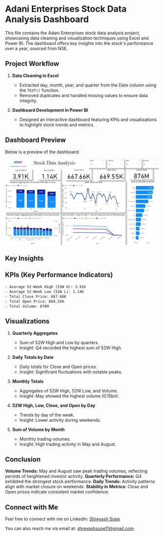 # Adani Enterprises Stock Data Analysis Dashboard

This file contains the Adani Enterprises stock data analysis project, showcasing data cleaning and visualization techniques using Excel and Power BI. The dashboard offers key insights into the stock's performance over a year, sourced from NSE.

## Project Workflow

1. **Data Cleaning in Excel**
    - Extracted day, month, year, and quarter from the Date column using the `TEXT()` function.
    - Removed duplicates and handled missing values to ensure data integrity.

2. **Dashboard Development in Power BI**
    - Designed an interactive dashboard featuring KPIs and visualizations to highlight stock trends and metrics.

## Dashboard Preview

Below is a preview of the dashboard:

![Dashboard Preview](https://github.com/shreyashsupe/Dashboard-Projects/blob/main/Adani-Stock-Analysis%20(PowerBi)/Dashboard%20png.png)


## Key Insights

## KPIs (Key Performance Indicators)

    - Average 52-Week High (52W H): 3.91K
    - Average 52-Week Low (52W L): 1.14K
    - Total Close Price: 667.66K
    - Total Open Price: 669.55K
    - Total Volume: 876M

## Visualizations

1. **Quarterly Aggregates**
    - Sum of 52W High and Low by quarters.
    - Insight: Q4 recorded the highest sum of 52W High.

2. **Daily Totals by Date**

    - Daily totals for Close and Open prices.
    - Insight: Significant fluctuations with notable peaks.

3. **Monthly Totals**
    - Aggregates of 52W High, 52W Low, and Volume.
    - Insight: May showed the highest volume (0.15bn).

4. **52W High, Low, Close, and Open by Day**
    - Trends by day of the week.
    - Insight: Lower activity during weekends.

5. **Sum of Volume by Month**
    - Monthly trading volumes.
    - Insight: High trading activity in May and August.

## Conclusion

**Volume Trends:** May and August saw peak trading volumes, reflecting periods of heightened investor activity.
**Quarterly Performance:** Q4 exhibited the strongest stock performance.
**Daily Trends:** Activity patterns align with market closure on weekends.
**Stability in Metrics:** Close and Open prices indicate consistent market confidence.

## Connect with Me

Feel free to connect with me on LinkedIn: [Shreyash Supe](https://www.linkedin.com/in/shreyashsupe/)

You can also reach me via email at: [shreyashsupe11@gmail.com](mailto:shreyashsupe11@gmail.com)

